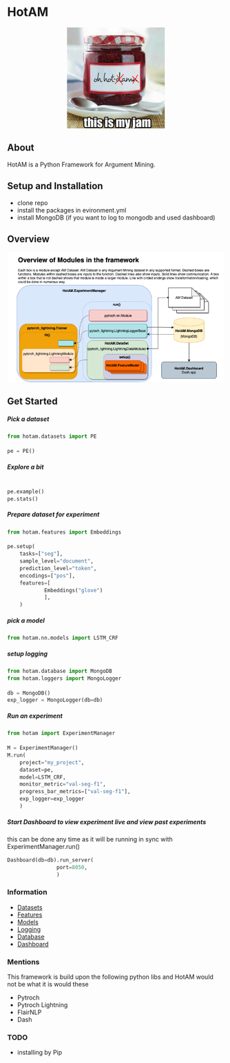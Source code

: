 # HotAM

<p align="center">
  <img src="https://github.com/AxlAlm/HotAM/blob/main/HOTAM_LOGO.png?raw=true" alt="hot jam dam"/>
</p>

## About

HotAM is a Python Framework for Argument Mining.

## Setup and Installation

- clone repo
- install the packages in evironment.yml
- install MongoDB (if you want to log to mongodb and used dashboard)

## Overview
![](https://github.com/AxlAlm/HotAM/blob/main/hotam-modules.png)

## Get Started

##### Pick a dataset

```python
from hotam.datasets import PE

pe = PE()
```

##### Explore a bit

```python

pe.example()
pe.stats()
```

##### Prepare dataset for experiment

```python
from hotam.features import Embeddings

pe.setup(
    tasks=["seg"],
    sample_level="document",
    prediction_level="token",	
    encodings=["pos"],
    features=[
    		Embeddings("glove")
    		],
	)
```

##### pick a model

```python
from hotam.nn.models import LSTM_CRF
```

##### setup logging 

```python
from hotam.database import MongoDB
from hotam.loggers import MongoLogger

db = MongoDB()
exp_logger = MongoLogger(db=db)
```

##### Run an experiment

```python
from hotam import ExperimentManager

M = ExperimentManager()
M.run( 
    project="my_project",
    dataset=pe,
    model=LSTM_CRF,
    monitor_metric="val-seg-f1",
    progress_bar_metrics=["val-seg-f1"],
    exp_logger=exp_logger
    )
```

##### Start Dashboard to view experiment live and view past experiments
this can be done any time as it will be running in sync with ExperimentManager.run()

```python
Dashboard(db=db).run_server(
				port=8050,
				)
```


### Information

- [Datasets](https://github.com/AxlAlm/HotAM/blob/main/docs/datasets.md)
- [Features](https://github.com/AxlAlm/HotAM/blob/main/docs/features.md)
- [Models](https://github.com/AxlAlm/HotAM/blob/main/docs/models.md)
- [Logging]()
- [Database]()
- [Dashboard]()


### Mentions

This framework is build upon the following python libs and HotAM would not be what it is would these

- Pytroch
- Pytroch Lightning
- FlairNLP
- Dash


### TODO

- installing by Pip

